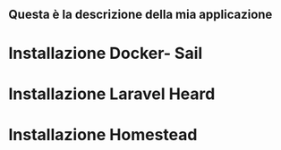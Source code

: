 ## Questa è la descrizione della mia applicazione


# Installazione Docker- Sail



# Installazione Laravel Heard



# Installazione Homestead

